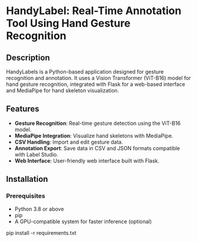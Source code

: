# HandyLabel: Real-Time Annotation Tool Using Hand Gesture Recognition

## Description
HandyLabels is a Python-based application designed for gesture recognition and annotation. It uses a Vision Transformer (ViT-B16) model for hand gesture recognition, integrated with Flask for a web-based interface and MediaPipe for hand skeleton visualization.

## Features
- **Gesture Recognition**: Real-time gesture detection using the ViT-B16 model.
- **MediaPipe Integration**: Visualize hand skeletons with MediaPipe.
- **CSV Handling**: Import and edit gesture data.
- **Annotation Export**: Save data in CSV and JSON formats compatible with Label Studio.
- **Web Interface**: User-friendly web interface built with Flask.

## Installation
### Prerequisites
- Python 3.8 or above
- pip
- A GPU-compatible system for faster inference (optional)

pip install -r requirements.txt
